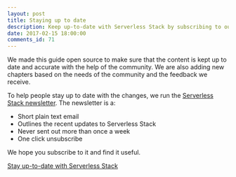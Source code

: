 ```yaml
---
layout: post
title: Staying up to date
description: Keep up-to-date with Serverless Stack by subscribing to our email newsletter.
date: 2017-02-15 18:00:00
comments_id: 71
---
```

We made this guide open source to make sure that the content is kept up to date and accurate with the help of the community. We are also adding new chapters based on the needs of the community and the feedback we receive.

To help people stay up to date with the changes, we run the <a href="{{ site.mailchimp_signup_form }}" target="_blank">Serverless Stack newsletter</a>. The newsletter is a:

- Short plain text email
- Outlines the recent updates to Serverless Stack
- Never sent out more than once a week
- One click unsubscribe

We hope you subscribe to it and find it useful.

<a class="button contact" href="{{ site.mailchimp_signup_form }}" target="_blank">Stay up-to-date with Serverless Stack</a>


